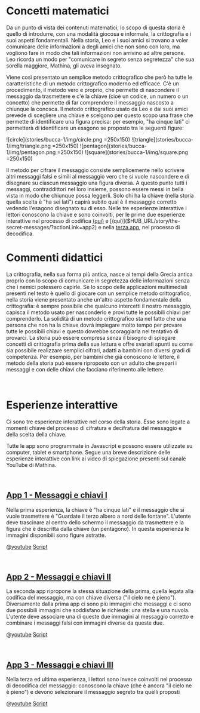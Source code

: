 # Concetti matematici
Da un punto di vista dei contenuti matematici, lo scopo di questa storia è quello di introdurre, con una modalità giocosa e informale, la crittografia e i suoi aspetti fondamentali. Nella storia, Leo e i suoi amici si trovano a voler comunicare delle informazioni a degli amici che non sono con loro, ma vogliono fare in modo che tali informazioni non arrivino ad altre persone. Leo ricorda un modo per "comunicare in segreto senza segretezza" che sua sorella maggiore, Mathina, gli aveva insegnato.

Viene così presentato un semplice metodo crittografico che però ha tutte le caratteristiche di un metodo crittografico moderno ed efficace. C'è un procedimento, il metodo vero e proprio, che permette di nascondere il messaggio da trasmettere e c'è la chiave (cioè un codice, un numero o un concetto) che permette di far comprendere il messaggio nascosto a chiunque la conosca. Il metodo crittografico usato da Leo e dai suoi amici prevede di scegliere una chiave e scelgono per questo scopo una frase che permette di identificare una figura precisa: per esempio, "ha cinque lati" ci permetterà di identificare un esagono se proposto tra le seguenti figure:

![circle](stories/bucca-1/img/circle.png =250x150)
![triangle](stories/bucca-1/img/triangle.png =250x150)
![pentagon](stories/bucca-1/img/pentagon.png =250x150)
![square](stories/bucca-1/img/square.png =250x150)

Il metodo per cifrare il messaggio consiste semplicemente nello scrivere altri messaggi falsi e simili al messaggio vero che si vuole nascondere e di disegnare su ciascun messaggio una figura diversa. A questo punto tutti i messaggi, contraddittori nel loro insieme, possono essere messi in bella vista in modo che chiunque possa leggerli. Solo chi ha la chiave (nella storia quella scelta è "ha sei lati") capirà subito qual è il messaggio corretto vedendo l'esagono disegnato su di esso.
Nelle tre esperienze interattive i lettori conoscono la chiave e sono coinvolti, per le prime due esperienze interattive nel processo di codifica [(qui)]($HUB_URL/story/the-secret-messages/?actionLink=app1) e [(qui)]($HUB_URL/story/the-secret-messages/?actionLink=app2) e nella [terza app]($HUB_URL/story/the-secret-messages/?actionLink=app3), nel processo di decodifica.

# Commenti didattici

La crittografia, nella sua forma più antica, nasce ai tempi della Grecia antica proprio con lo scopo di comunicare in segretezza delle informazioni senza che i nemici potessero capirle. Se lo scopo delle applicazioni multimediali presenti nel testo è quello di giocare con un semplice metodo crittografico, nella storia  viene presentato anche un'altro aspetto fondamentale della crittografia: è sempre possibile che qualcuno intercetti il nostro messaggio, capisca il metodo usato per nasconderlo e provi tutte le possibili chiavi per comprenderlo. La solidità di un metodo crittografico sta nel fatto che una persona che non ha la chiave dovrà impiegare molto tempo per provare tutte le possibili chiavi e questo dovrebbe scoraggiarla nel tentativo di provarci. La storia può essere compresa senza il bisogno di spiegare concetti di crittografia prima della sua lettura e offre svariati spunti su come sia possibile realizzare semplici cifrari, adatti a bambini con diversi gradi di competenza. Per esempio, per bambini che già conoscono le lettere, il metodo della storia può essere riproposto con un adulto che prepari i messaggi e con delle  chiavi che facciano riferimento alle lettere.

&nbsp;

# Esperienze interattive

Ci sono tre esperienze interattive nel corso della storia. Esse sono legate a momenti chiave del processo di cifratura e decifratura del messaggio e della scelta della chiave. 

Tutte le app sono programmate in Javascript e possono essere utilizzate su computer, tablet e smartphone. Segue una breve descrizione delle esperienze interattive con link ai video di spiegazione presenti sul canale YouTube di Mathina.


&nbsp;

## [App 1 - Messaggi e chiavi I]($HUB_URL/story/mathina-and-the-secret-messages/?actionLink=app1)

Nella prima esperienza, la chiave è "ha cinque lati" e il messaggio che si vuole trasmettere è "Guardate il terzo albero a nord delle fontane". L'utente deve trascinare al centro dello schermo il messaggio da trasmettere e la figura che è descritta dalla chiave (un pentagono). In questa esperienza le immagini disponibili sono figure astratte.

@[youtube](v5bwEKkhqc0?_align-center_&hl=it&cc_lang_pref=it&cc=1)
[Script](stories/bucca-1/transcripts/Script1-it.pdf)

&nbsp;

## [App 2 - Messaggi e chiavi II]($HUB_URL/story/mathina-and-the-secret-messages/?actionLink=app2)

La seconda app ripropone la stessa situazione della prima, quella legata alla codifica del messaggio, ma con chiave diversa ("il cielo ne è pieno"). Diversamente dalla prima app ci sono più immagini che messaggi e ci sono due possibili immagini che soddisfano le richieste: una stella e una nuvola. L'utente deve associare una di queste due immagini al messaggio corretto e combinare i messaggi falsi con immagini diverse da queste due.


@[youtube](Kh3v55aMQfk?_align-center_&hl=it&cc_lang_pref=it&cc=1)
[Script](stories/bucca-1/transcripts/Script1-it.pdf)

&nbsp;

## [App 3 - Messaggi e chiavi III]($HUB_URL/story/mathina-and-the-secret-messages/?actionLink=app3)

Nella terza ed ultima esperienza, i lettori sono invece coinvolti nel processo di decodifica del messaggio: conoscono la chiave (che è ancora "il cielo ne è pieno") e devono selezionare il messaggio segreto tra quelli proposti

@[youtube](p2ehDaFkRFk?_align-center_&hl=it&cc_lang_pref=it&cc=1)
[Script](stories/bucca-1/transcripts/Script1-it.pdf)

&nbsp;
